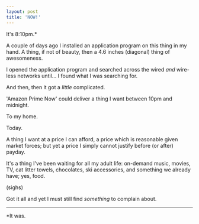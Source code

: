 ```yaml
---
layout: post
title: 'NOW!'
---
```


It's 8:10pm.\*

A couple of days ago I installed an application program on this thing in my hand.  A thing, if not of beauty, then a 4.6 inches (diagonal) thing of awesomeness.

I opened the application program and searched across the wired *and* wire-less networks until… I found what I was searching for.

And then, then it got a *little* complicated.

'Amazon Prime Now' could deliver a thing I want between 10pm and midnight.

To my home.

Today.

A thing I want at a price I can afford, a price which is reasonable given market forces; but yet a price I simply cannot justify before (or after) payday.

It's a thing I've been waiting for all my adult life: on-demand music, movies, TV, cat litter towels, chocolates, ski accessories, and something we already have; yes, food.

(sighs)

Got it all and yet I must still find *something* to complain about.

---

\*It was.

